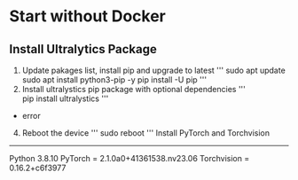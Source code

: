 Start without Docker
====================
Install Ultralytics Package
---------------------------
1. Update pakages list, install pip and upgrade to latest
'''
   sudo apt update
   sudo apt install python3-pip -y
   pip install -U pip
'''   
3. Install ultralystics pip package with optional dependencies
'''   
  pip install ultralystics
'''
- error 
4. Reboot the device
'''
  sudo reboot
'''
Install PyTorch and Torchvision
-------------------------------
Python 3.8.10
PyTorch = 2.1.0a0+41361538.nv23.06
Torchvision = 0.16.2+c6f3977
